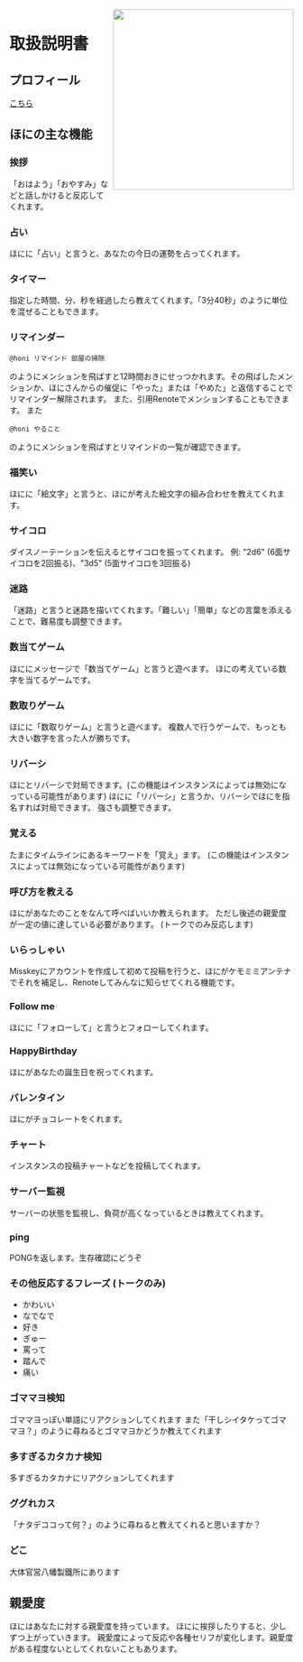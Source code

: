 <img src="https://github.com/ThinaticSystem/honi/blob/master/honi.png?raw=true" align="right" height="320px"/>

# 取扱説明書

## プロフィール
[こちら](https://xn--931a.moe/)

## ほにの主な機能
### 挨拶
「おはよう」「おやすみ」などと話しかけると反応してくれます。

### 占い
ほにに「占い」と言うと、あなたの今日の運勢を占ってくれます。

### タイマー
指定した時間、分、秒を経過したら教えてくれます。「3分40秒」のように単位を混ぜることもできます。

### リマインダー
```
@honi リマインド 部屋の掃除
```
のようにメンションを飛ばすと12時間おきにせっつかれます。その飛ばしたメンションか、ほにさんからの催促に「やった」または「やめた」と返信することでリマインダー解除されます。
また、引用Renoteでメンションすることもできます。
また
```
@honi やること
```
のようにメンションを飛ばすとリマインドの一覧が確認できます。

### 福笑い
ほにに「絵文字」と言うと、ほにが考えた絵文字の組み合わせを教えてくれます。

### サイコロ
ダイスノーテーションを伝えるとサイコロを振ってくれます。
例: "2d6" (6面サイコロを2回振る)、"3d5" (5面サイコロを3回振る)

### 迷路
「迷路」と言うと迷路を描いてくれます。「難しい」「簡単」などの言葉を添えることで、難易度も調整できます。

### 数当てゲーム
ほににメッセージで「数当てゲーム」と言うと遊べます。
ほにの考えている数字を当てるゲームです。

### 数取りゲーム
ほにに「数取りゲーム」と言うと遊べます。
複数人で行うゲームで、もっとも大きい数字を言った人が勝ちです。

### リバーシ
ほにとリバーシで対局できます。(この機能はインスタンスによっては無効になっている可能性があります)
ほにに「リバーシ」と言うか、リバーシでほにを指名すれば対局できます。
強さも調整できます。

### 覚える
たまにタイムラインにあるキーワードを「覚え」ます。
(この機能はインスタンスによっては無効になっている可能性があります)

### 呼び方を教える
ほにがあなたのことをなんて呼べばいいか教えられます。
ただし後述の親愛度が一定の値に達している必要があります。
(トークでのみ反応します)

### いらっしゃい
Misskeyにアカウントを作成して初めて投稿を行うと、ほにがケモミミアンテナでそれを補足し、Renoteしてみんなに知らせてくれる機能です。

### Follow me
ほにに「フォローして」と言うとフォローしてくれます。

### HappyBirthday
ほにがあなたの誕生日を祝ってくれます。

### バレンタイン
ほにがチョコレートをくれます。

### チャート
インスタンスの投稿チャートなどを投稿してくれます。

### サーバー監視
サーバーの状態を監視し、負荷が高くなっているときは教えてくれます。

### ping
PONGを返します。生存確認にどうぞ

### その他反応するフレーズ (トークのみ)
* かわいい
* なでなで
* 好き
* ぎゅー
* 罵って
* 踏んで
* 痛い

### ゴママヨ検知
ゴママヨっぽい単語にリアクションしてくれます
また「干しシイタケってゴママヨ？」のように尋ねるとゴママヨかどうか教えてくれます

### 多すぎるカタカナ検知
多すぎるカタカナにリアクションしてくれます

### ググれカス
「ナタデココって何？」のように尋ねると教えてくれると思いますか？

### どこ
大体官営八幡製鐵所にあります

## 親愛度
ほにはあなたに対する親愛度を持っています。
ほにに挨拶したりすると、少しずつ上がっていきます。
親愛度によって反応や各種セリフが変化します。親愛度がある程度ないとしてくれないこともあります。
